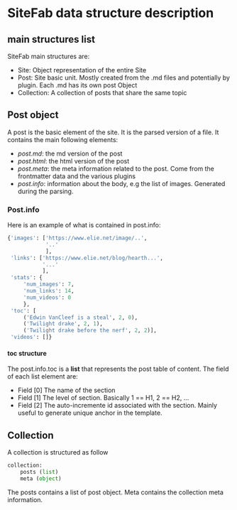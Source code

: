 # SiteFab data structure description

## main structures list

SiteFab main structures are:

- Site: Object representation of the entire Site
- Post: Site basic unit. Mostly created from the .md files and potentially by plugin. Each .md has its own post Object
- Collection: A collection of posts that share the same topic

## Post object

A post is the basic element of the site. It is the parsed version of a file. It contains the main following elements:

- *post.md*: the md version of the post
- *post.html*: the html version of the post
- *post.meta*: the meta information related to the post. Come from the frontmatter data and the various plugins
- *post.info*: information about the body, e.g the list of images. Generated during the parsing.

### Post.info

Here is an example of what is contained in post.info:

```python
{'images': ['https://www.elie.net/image/..',
            '..'
            ],
 'links': ['https://www.elie.net/blog/hearth...',
           '...'
           ],
 'stats': {
     'num_images': 7, 
     'num_links': 14, 
     'num_videos': 0
     },
 'toc': [
     ('Edwin VanCleef is a steal', 2, 0),
     ('Twilight drake', 2, 1),
     ('Twilight drake before the nerf', 2, 2)],
 'videos': []}
```

#### toc structure
The post.info.toc is a **list** that represents the post table of content. The field of each list element are:

- Field [0] The name of the section
- Field [1] The level of section. Basically 1 == H1, 2 == H2, ...
- Field [2] The auto-incremente id associated with the section. Mainly useful to generate unique anchor in the template.



## Collection

A collection is structured as follow

```python
collection:
    posts (list)
    meta (object)
```
The posts contains a list of post object. Meta contains the collection meta information.

